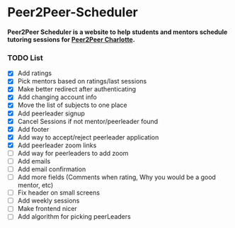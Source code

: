 # Peer2Peer-Scheduler
**Peer2Peer Scheduler is a website to help students and mentors schedule tutoring sessions for [Peer2Peer Charlotte](https://peer2peercharlotte.weebly.com/).**

### TODO List
 - [x] Add ratings
 - [x] Pick mentors based on ratings/last sessions
 - [x] Make better redirect after authenticating
 - [x] Add changing account info
 - [x] Move the list of subjects to one place
 - [x] Add peerleader signup
 - [x] Cancel Sessions if not mentor/peerleader found
 - [x] Add footer
 - [x] Add way to accept/reject peerleader application
 - [x] Add peerleader zoom links
 - [ ] Add way for peerleaders to add zoom
 - [ ] Add emails
 - [ ] Add email confirmation
 - [ ] Add more fields (Comments when rating, Why you would be a good mentor, etc)
 - [ ] Fix header on small screens
 - [ ] Add weekly sessions
 - [ ] Make frontend nicer
 - [ ] Add algorithm for picking peerLeaders
